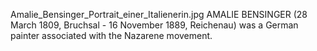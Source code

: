 Amalie_Bensinger_Portrait_einer_Italienerin.jpg AMALIE BENSINGER (28 March 1809, Bruchsal - 16 November 1889, Reichenau) was a German painter associated with the Nazarene movement.
